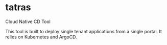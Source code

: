 # tatras
Cloud Native CD Tool

This tool is built to deploy single tenant applications from a single portal. It relies on Kubernetes and ArgoCD.


